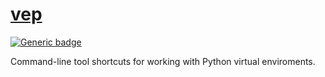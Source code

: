 # [vep](https://github.com/rtmigo/vep)

[![Generic badge](https://img.shields.io/badge/ready_for_use-no-red.svg)](#)

Command-line tool shortcuts for working with Python virtual enviroments.